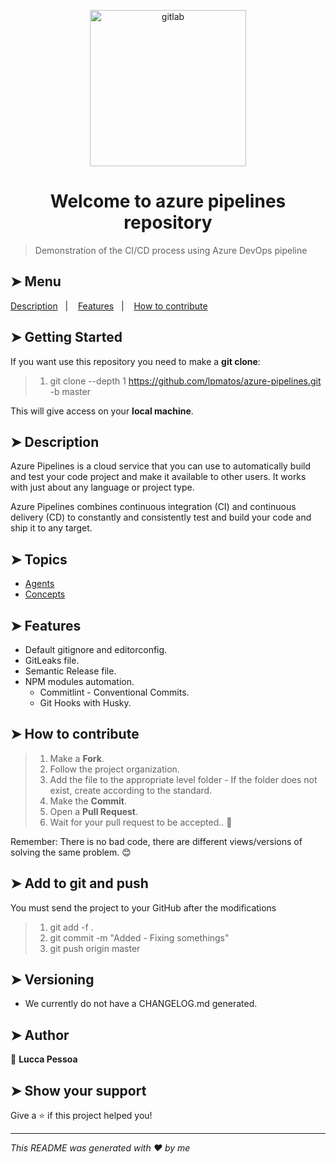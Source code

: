 <p align="center">
  <img alt="gitlab" src="https://res.cloudinary.com/practicaldev/image/fetch/s--goZ15AQs--/c_imagga_scale,f_auto,fl_progressive,h_900,q_auto,w_1600/https://dev-to-uploads.s3.amazonaws.com/i/ic17ec0lhrlqgeb727my.png" width="250px" float="center"/>
</p>

<h1 align="center">Welcome to azure pipelines repository</h1>

> Demonstration of the CI/CD process using Azure DevOps pipeline

## ➤ Menu

<p align="left">
  <a href="#-description">Description</a>&nbsp;&nbsp;&nbsp;|&nbsp;&nbsp;&nbsp;
  <a href="#-features">Features</a>&nbsp;&nbsp;&nbsp;|&nbsp;&nbsp;&nbsp;
  <a href="#-how-to-contribute">How to contribute</a>
</p>

## ➤ Getting Started

If you want use this repository you need to make a **git clone**:


>
> 1. git clone --depth 1 https://github.com/lpmatos/azure-pipelines.git -b master
>


This will give access on your **local machine**.

## ➤ Description

Azure Pipelines is a cloud service that you can use to automatically build and test your code project and make it available to other users. It works with just about any language or project type.

Azure Pipelines combines continuous integration (CI) and continuous delivery (CD) to constantly and consistently test and build your code and ship it to any target.

## ➤ Topics

* [Agents](./docs/Agents.md)
* [Concepts](./docs/Concepts.md)

## ➤ Features

* Default gitignore and editorconfig.
* GitLeaks file.
* Semantic Release file.
* NPM modules automation.
  * Commitlint - Conventional Commits.
  * Git Hooks with Husky.

## ➤ How to contribute

>
> 1. Make a **Fork**.
> 2. Follow the project organization.
> 3. Add the file to the appropriate level folder - If the folder does not exist, create according to the standard.
> 4. Make the **Commit**.
> 5. Open a **Pull Request**.
> 6. Wait for your pull request to be accepted.. 🚀
>

Remember: There is no bad code, there are different views/versions of solving the same problem. 😊

## ➤ Add to git and push

You must send the project to your GitHub after the modifications

>
> 1. git add -f .
> 2. git commit -m "Added - Fixing somethings"
> 3. git push origin master
>

## ➤ Versioning

- We currently do not have a CHANGELOG.md generated.

## ➤ Author

👤 **Lucca Pessoa**

## ➤ Show your support

Give a ⭐️ if this project helped you!

---

_This README was generated with ❤️ by me_
